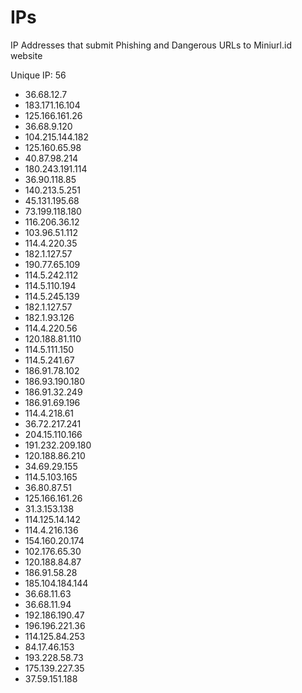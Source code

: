 # IPs
IP Addresses that submit Phishing and Dangerous URLs to Miniurl.id website

Unique IP: 56

- 36.68.12.7 
 - 183.171.16.104 
 - 125.166.161.26 
 - 36.68.9.120 
 - 104.215.144.182 
 - 125.160.65.98 
 - 40.87.98.214 
 - 180.243.191.114 
 - 36.90.118.85 
 - 140.213.5.251 
 - 45.131.195.68 
 - 73.199.118.180 
 - 116.206.36.12 
 - 103.96.51.112 
 - 114.4.220.35 
 - 182.1.127.57 
 - 190.77.65.109 
 - 114.5.242.112 
 - 114.5.110.194 
 - 114.5.245.139 
 - 182.1.127.57 
 - 182.1.93.126 
 - 114.4.220.56 
 - 120.188.81.110 
 - 114.5.111.150 
 - 114.5.241.67 
 - 186.91.78.102 
 - 186.93.190.180 
 - 186.91.32.249 
 - 186.91.69.196 
 - 114.4.218.61 
 - 36.72.217.241 
 - 204.15.110.166 
 - 191.232.209.180 
 - 120.188.86.210 
 - 34.69.29.155 
 - 114.5.103.165 
 - 36.80.87.51 
 - 125.166.161.26 
 - 31.3.153.138 
 - 114.125.14.142 
 - 114.4.216.136 
 - 154.160.20.174 
 - 102.176.65.30 
 - 120.188.84.87 
 - 186.91.58.28 
 - 185.104.184.144 
 - 36.68.11.63 
 - 36.68.11.94 
 - 192.186.190.47 
 - 196.196.221.36 
 - 114.125.84.253 
 - 84.17.46.153 
 - 193.228.58.73 
 - 175.139.227.35 
 - 37.59.151.188

